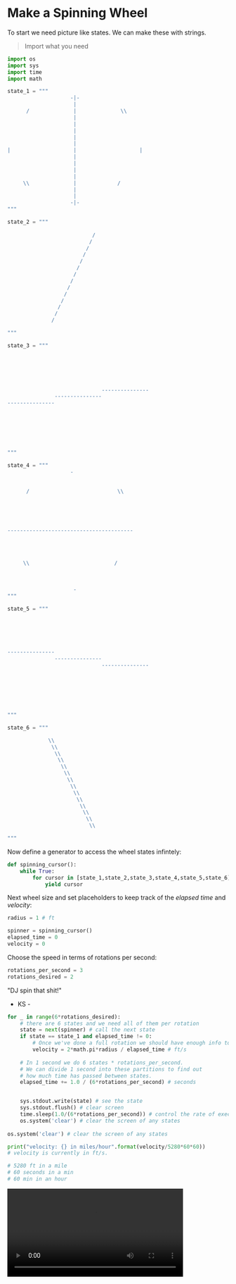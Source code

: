 # Make a Spinning Wheel

To start we need picture like states. We can make these with strings.

> Import what you need
```python
import os
import sys
import time
import math
```

```python
state_1 = """
                    -|-
                     |
      /              |              \\
                     |
                     |
                     |
                     |
                     |
|                    |                    |
                     |
                     |
                     |
                     |
     \\              |             /
                     |
                     |
                    -|-
"""
```
```python
state_2 = """
              
                           /
                          /
                         /
                        /
                       /
                      /
                     /
                    /
                   /
                  /
                 /
                /
               /
              /

""" 
```
```python
state_3 = """



     

                                                            
                              ---------------
               ---------------
---------------







"""
```
```python
state_4 = """
                    -

                                         
      /                            \\
                     
                     
                     
                     
                     
----------------------------------------
                     
                     
                     
                     
     \\                           /
                     
                     
                     
                     -
"""
```
```python
state_5 = """






---------------
               ---------------
                              ---------------







"""
```
```python
state_6 = """

             \\
              \\
               \\
                \\
                 \\
                  \\
                   \\
                    \\
                     \\
                      \\
                       \\
                        \\
                         \\
                          \\

""" 
```

Now define a generator to access the wheel states infintely:
```python
def spinning_cursor():
    while True:
        for cursor in [state_1,state_2,state_3,state_4,state_5,state_6]:
            yield cursor

```

Next wheel size and set placeholders to keep track of the *elapsed time* and *velocity*:
```python
radius = 1 # ft

spinner = spinning_cursor()
elapsed_time = 0
velocity = 0
```

Choose the speed in terms of rotations per second:
```python
rotations_per_second = 3
rotations_desired = 2
```

"DJ spin that shit!"
- KS -

```python
for _ in range(6*rotations_desired): 
    # there are 6 states and we need all of them per rotation
    state = next(spinner) # call the next state
    if state == state_1 and elapsed_time != 0:
        # Once we've done a full rotation we should have enough info to calculate the velocity
        velocity = 2*math.pi*radius / elapsed_time # ft/s 
    
    # In 1 second we do 6 states * rotations_per_second.
    # We can divide 1 second into these partitions to find out 
    # how much time has passed between states.
    elapsed_time += 1.0 / (6*rotations_per_second) # seconds


    sys.stdout.write(state) # see the state
    sys.stdout.flush() # clear screen
    time.sleep(1.0/(6*rotations_per_second)) # control the rate of execution
    os.system('clear') # clear the screen of any states
    
os.system('clear') # clear the screen of any states 

print("velocity: {} in miles/hour".format(velocity/5280*60*60))
# velocity is currently in ft/s.

# 5280 ft in a mile 
# 60 seconds in a min
# 60 min in an hour

```

<video width="400" controls>
  <source src="/notes/algorithms/python/wheel/wheel.mp4" type="video/mp4">
  Your browser does not support HTML5 video.
</video>